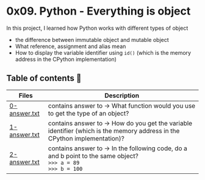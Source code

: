# 0x09. Python - Everything is object

In this project, I learned how Python works with different types of object
- the difference between immutable object and mutable object
- What reference, assignment and alias mean
- How to display the variable identifier using `id()` (which is the memory address in the CPython implementation)


## Table of contents :book:
Files | Description
----- | -----------
[0-answer.txt](./0-answer.txt) | contains answer to -> What function would you use to get the type of an object?
[1-answer.txt](./1-answer.txt) | contains answer to -> How do you get the variable identifier (which is the memory address in the CPython implementation)?
[2-answer.txt](./2-answer.txt) | contains answer to -> In the following code, do a and b point to the same object?<br>`>>> a = 89` <br> `>>> b = 100`
